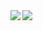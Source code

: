<a href="https://github.com/freemankevin">
  <img align="left" src="https://github-readme-stats.vercel.app/api?username=freemankevin&bg_color=30,e96443,904e95&text_color=fff&icon_color=fff&title_color=fff&line_height=26&hide_border=true&show_icons=true" />
</a>
<a href="https://github.com/freemankevin">
  <img align="left" src="https://github-readme-stats.vercel.app/api/top-langs/?username=freemankevin&layout=compact&bg_color=30,e96443,904e95&text_color=fff&icon_color=fff&title_color=fff&hide_border=true&langs_count=4" />
</a>

